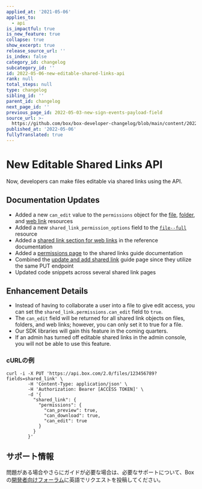 ```yaml
---
applied_at: '2021-05-06'
applies_to:
  - api
is_impactful: true
is_new_feature: true
collapse: true
show_excerpt: true
release_source_url: ''
is_index: false
category_id: changelog
subcategory_id: ''
id: 2022-05-06-new-editable-shared-links-api
rank: null
total_steps: null
type: changelog
sibling_id: ''
parent_id: changelog
next_page_id: ''
previous_page_id: 2022-05-03-new-sign-events-payload-field
source_url: >-
  https://github.com/box/box-developer-changelog/blob/main/content/2022/05-06-new-editable-shared-links-api.md
published_at: '2022-05-06'
fullyTranslated: true
---
```

# New Editable Shared Links API

Now, developers can make files editable via shared links using the API.

<!-- more -->

## Documentation Updates

* Added a new `can_edit` value to the `permissions` object for the [file][3], [folder][2], and [web link][5] resources
* Added a new `shared_link_permission_options` field to the [`file--full`][4] resource
* Added a [shared link section for web links][6] in the reference documentation
* Added a [permissions page][7] to the shared links guide documentation
* Combined the [update and add shared link][8] guide page since they utilize the same PUT endpoint
* Updated code snippets across several shared link pages

## Enhancement Details

* Instead of having to collaborate a user into a file to give edit access, you can set the `shared_link.permissions.can_edit` field to `true`.
* The `can_edit` field will be returned for all shared link objects on files, folders, and web links; however, you can only set it to true for a file.
* Our SDK libraries will gain this feature in the coming quarters.
* If an admin has turned off editable shared links in the admin console, you will not be able to use this feature.

### cURLの例

```curl
curl -i -X PUT 'https://api.box.com/2.0/files/123456789?fields=shared_link' \
        -H 'Content-Type: application/json' \
        -H 'Authorization: Bearer [ACCESS TOKEN]' \
        -d '{
          "shared_link": {
            "permissions": {
              "can_preview": true,
              "can_download": true,
              "can_edit": true
            }
          }
        }'
```

## サポート情報

問題がある場合やさらにガイドが必要な場合は、必要なサポートについて、Boxの[開発者向けフォーラム][1]に英語でリクエストを投稿してください。

[1]: https://support.box.com/hc/en-us/community/topics/360001932973-Platform-and-Developer-Forum

[2]: r://folder--full#param-shared_link-permissions

[3]: r://file--full#param-shared_link-permissions

[4]: r://file--full/#param-shared_link_permission_options

[5]: r://web-link/#param-shared_link-permissions

[6]: e://get-shared-items--web-links

[7]: g://shared-links/permissions

[8]: g://shared-links/create-or-update
